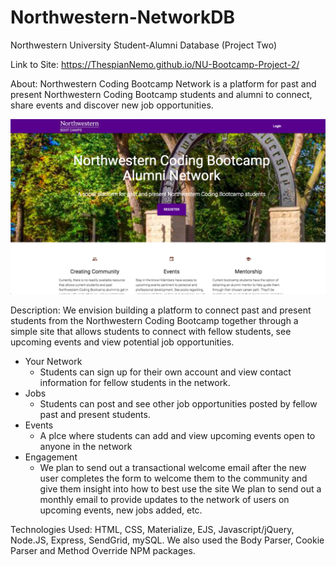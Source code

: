 # Northwestern-NetworkDB

Northwestern University Student-Alumni Database (Project Two)

Link to Site: https://ThespianNemo.github.io/NU-Bootcamp-Project-2/

About: Northwestern Coding Bootcamp Network is a platform for past and present Northwestern Coding Bootcamp students and alumni to connect, share events and discover new job opportunities. 

![alt "Image of Game"](/public/images/NUBootcamp.png)

Description: We envision building a platform to connect past and present students from the Northwestern Coding Bootcamp together through a simple site that allows students to connect with fellow students, see upcoming events and view potential job opportunities.

- Your Network
	- Students can sign up for their own account and view contact information for fellow students in the network.
- Jobs
	- Students can post and see other job opportunities posted by fellow past and present students. 
- Events
	-  A plce where students can add and view upcoming events open to anyone in the network
- Engagement
	- We plan to send out a transactional welcome email after the new user completes the form to welcome them to the community and give them insight into how to best use the site
We plan to send out a monthly email to provide updates to the network of users on upcoming events, new jobs added, etc.

Technologies Used: HTML, CSS, Materialize, EJS, Javascript/jQuery, Node.JS, Express, SendGrid, mySQL. We also used the Body Parser, Cookie Parser and Method Override NPM packages.